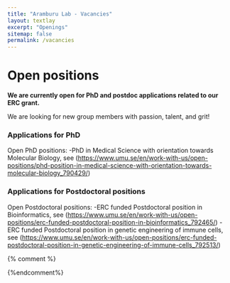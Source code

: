 ```yaml
---
title: "Aramburu Lab - Vacancies"
layout: textlay
excerpt: "Openings"
sitemap: false
permalink: /vacancies
---
```

# Open positions

**We are currently open for PhD and postdoc applications related to our ERC grant.**

We are  looking for new group members with passion, talent, and grit!

### Applications for PhD
Open PhD positions:
  -PhD in Medical Science with orientation towards Molecular Biology, see (https://www.umu.se/en/work-with-us/open-positions/phd-position-in-medical-science-with-orientation-towards-molecular-biology_790429/)

### Applications for Postdoctoral positions
Open Postdoctoral positions:
  -ERC funded Postdoctoral position in Bioinformatics, see (https://www.umu.se/en/work-with-us/open-positions/erc-funded-postdoctoral-position-in-bioinformatics_792465/)
  -ERC funded Postdoctoral position in genetic engineering of immune cells, see (https://www.umu.se/en/work-with-us/open-positions/erc-funded-postdoctoral-position-in-genetic-engineering-of-immune-cells_792513/)

{% comment %}
<!--
### Past open positions

You find the past job openings here:
[Opening 1]({{ site.baseurl }}/downloads/GeneralPostdoc_2019_v01.pdf),
[Opening 2]({{ site.baseurl }}/downloads/PPMS_PhD_2019_v01.pdf),
[Opening 3]({{ site.baseurl }}/downloads/PD.pdf),
[Opening 4]({{ site.baseurl }}/downloads/PHD1.pdf),
[Opening 5]({{ site.baseurl }}/downloads/PHD2.pdf).

### Applications for PhD and Postdoc positions
If you are interested in working with us as a PhD student or postdoc, please send me an [email](mailto:milan.allan@gmail.com). State briefly why you are interested and attach a CV, including information about the grades you had as an undergraduate. No need for a separate cover letter or certificates. **Important**: please insert _"Application PhD"_ or _"Application Postdoc"_ in the subject line. If you are applying to a specific advertisement, note this in your email.

We especially welcome postdocs with fellowships. I'd be happy to support you, also after you apply to our group. Take a look at the [veni fellowship](https://www.nwo.nl/en/calls/nwo-talent-programme-veni-science-domain) or the Marie Curie fellowship (currently closed, next deadline probably Fall 2021, [here is last years call]({{ site.baseurl }}/downloads/h2020-wp1820-msca_en.pdf)). In many country, there are also fellowships available for outdoing postdocs.**


### Master projects for Leiden University students
If you are a Master student at Leiden University looking for a Master project, contact me (or any group member) per email or stop by my office.

### Bsc / Master students from elsewhere
If you are interested in pursuing a Master degree at Leiden University, see [mastersinleiden.nl](http://www.mastersinleiden.nl/programmes/physics/en/introduction). Sometimes, we take master students or summer interns if we get exceptional applicants (this usually means very good grades and a personal recommendation).


<figure>
<img src="{{ site.url }}{{ site.baseurl }}/images/picpic/Gallery/DSC_0696.jpg" width="95%">
</figure>
-->
{%endcomment%}
